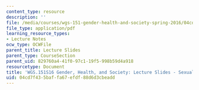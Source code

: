 ```yaml
---
content_type: resource
description: ''
file: /media/courses/wgs-151-gender-health-and-society-spring-2016/04cd7f435baffa67efdf88d6d3cbeadd_MITWGS_151S16_Week7.pdf
file_type: application/pdf
learning_resource_types:
- Lecture Notes
ocw_type: OCWFile
parent_title: Lecture Slides
parent_type: CourseSection
parent_uid: 829760a4-41f0-97c1-19f5-998b59d4a918
resourcetype: Document
title: 'WGS.151S16 Gender, Health, and Society: Lecture Slides - Sexual Orientation'
uid: 04cd7f43-5baf-fa67-efdf-88d6d3cbeadd
---
```


